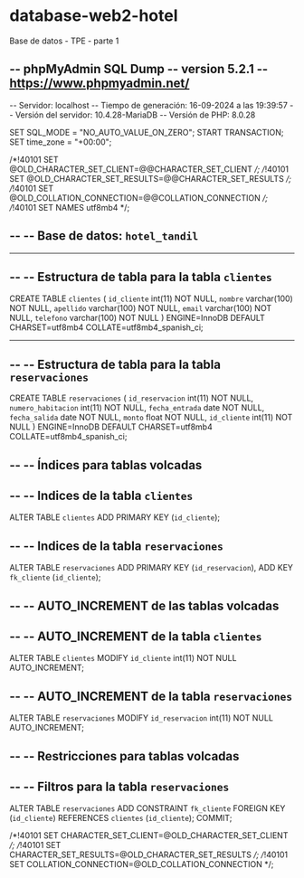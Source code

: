 # database-web2-hotel
Base de datos - TPE - parte 1

-- phpMyAdmin SQL Dump
-- version 5.2.1
-- https://www.phpmyadmin.net/
--
-- Servidor: localhost
-- Tiempo de generación: 16-09-2024 a las 19:39:57
-- Versión del servidor: 10.4.28-MariaDB
-- Versión de PHP: 8.0.28

SET SQL_MODE = "NO_AUTO_VALUE_ON_ZERO";
START TRANSACTION;
SET time_zone = "+00:00";


/*!40101 SET @OLD_CHARACTER_SET_CLIENT=@@CHARACTER_SET_CLIENT */;
/*!40101 SET @OLD_CHARACTER_SET_RESULTS=@@CHARACTER_SET_RESULTS */;
/*!40101 SET @OLD_COLLATION_CONNECTION=@@COLLATION_CONNECTION */;
/*!40101 SET NAMES utf8mb4 */;

--
-- Base de datos: `hotel_tandil`
--

-- --------------------------------------------------------

--
-- Estructura de tabla para la tabla `clientes`
--

CREATE TABLE `clientes` (
  `id_cliente` int(11) NOT NULL,
  `nombre` varchar(100) NOT NULL,
  `apellido` varchar(100) NOT NULL,
  `email` varchar(100) NOT NULL,
  `telefono` varchar(100) NOT NULL
) ENGINE=InnoDB DEFAULT CHARSET=utf8mb4 COLLATE=utf8mb4_spanish_ci;

-- --------------------------------------------------------

--
-- Estructura de tabla para la tabla `reservaciones`
--

CREATE TABLE `reservaciones` (
  `id_reservacion` int(11) NOT NULL,
  `numero_habitacion` int(11) NOT NULL,
  `fecha_entrada` date NOT NULL,
  `fecha_salida` date NOT NULL,
  `monto` float NOT NULL,
  `id_cliente` int(11) NOT NULL
) ENGINE=InnoDB DEFAULT CHARSET=utf8mb4 COLLATE=utf8mb4_spanish_ci;

--
-- Índices para tablas volcadas
--

--
-- Indices de la tabla `clientes`
--
ALTER TABLE `clientes`
  ADD PRIMARY KEY (`id_cliente`);

--
-- Indices de la tabla `reservaciones`
--
ALTER TABLE `reservaciones`
  ADD PRIMARY KEY (`id_reservacion`),
  ADD KEY `fk_cliente` (`id_cliente`);

--
-- AUTO_INCREMENT de las tablas volcadas
--

--
-- AUTO_INCREMENT de la tabla `clientes`
--
ALTER TABLE `clientes`
  MODIFY `id_cliente` int(11) NOT NULL AUTO_INCREMENT;

--
-- AUTO_INCREMENT de la tabla `reservaciones`
--
ALTER TABLE `reservaciones`
  MODIFY `id_reservacion` int(11) NOT NULL AUTO_INCREMENT;

--
-- Restricciones para tablas volcadas
--

--
-- Filtros para la tabla `reservaciones`
--
ALTER TABLE `reservaciones`
  ADD CONSTRAINT `fk_cliente` FOREIGN KEY (`id_cliente`) REFERENCES `clientes` (`id_cliente`);
COMMIT;

/*!40101 SET CHARACTER_SET_CLIENT=@OLD_CHARACTER_SET_CLIENT */;
/*!40101 SET CHARACTER_SET_RESULTS=@OLD_CHARACTER_SET_RESULTS */;
/*!40101 SET COLLATION_CONNECTION=@OLD_COLLATION_CONNECTION */;



